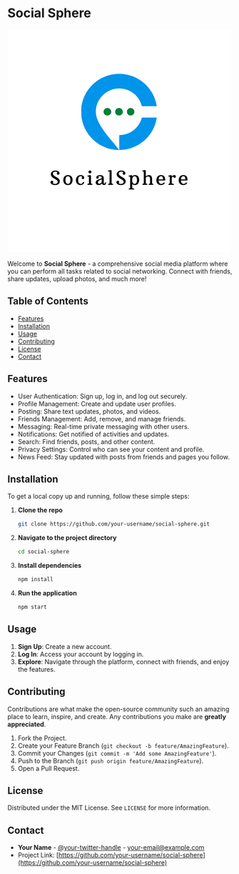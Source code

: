 # Social Sphere

![Social Sphere Logo](src/img/logo2.png)

Welcome to **Social Sphere** - a comprehensive social media platform where you can perform all tasks related to social networking. Connect with friends, share updates, upload photos, and much more!

## Table of Contents

- [Features](#features)
- [Installation](#installation)
- [Usage](#usage)
- [Contributing](#contributing)
- [License](#license)
- [Contact](#contact)

## Features

- User Authentication: Sign up, log in, and log out securely.
- Profile Management: Create and update user profiles.
- Posting: Share text updates, photos, and videos.
- Friends Management: Add, remove, and manage friends.
- Messaging: Real-time private messaging with other users.
- Notifications: Get notified of activities and updates.
- Search: Find friends, posts, and other content.
- Privacy Settings: Control who can see your content and profile.
- News Feed: Stay updated with posts from friends and pages you follow.

## Installation

To get a local copy up and running, follow these simple steps:

1. **Clone the repo**
    ```sh
    git clone https://github.com/your-username/social-sphere.git
    ```
2. **Navigate to the project directory**
    ```sh
    cd social-sphere
    ```
3. **Install dependencies**
    ```sh
    npm install
    ```
4. **Run the application**
    ```sh
    npm start
    ```

## Usage

1. **Sign Up**: Create a new account.
2. **Log In**: Access your account by logging in.
3. **Explore**: Navigate through the platform, connect with friends, and enjoy the features.

## Contributing

Contributions are what make the open-source community such an amazing place to learn, inspire, and create. Any contributions you make are **greatly appreciated**.

1. Fork the Project.
2. Create your Feature Branch (`git checkout -b feature/AmazingFeature`).
3. Commit your Changes (`git commit -m 'Add some AmazingFeature'`).
4. Push to the Branch (`git push origin feature/AmazingFeature`).
5. Open a Pull Request.

## License

Distributed under the MIT License. See `LICENSE` for more information.

## Contact

- **Your Name** - [@your-twitter-handle](https://twitter.com/your-twitter-handle) - your-email@example.com
- Project Link: [https://github.com/your-username/social-sphere](https://github.com/your-username/social-sphere)

